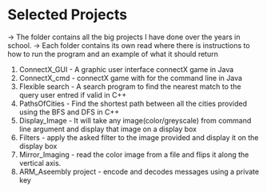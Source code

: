 # Selected Projects

-> The folder contains all the big projects I have done over the years in school. 
-> Each folder contains its own read where there is instructions to how to run the program and an example 
  of what it should return
 
 1. ConnectX_GUI - A graphic user interface connectX game in Java
 2. ConnectX_cmd - connectX game with for the command line in Java
 3. Flexible search - A search program to find the nearest match to the query user entred if valid in C++
 4. PathsOfCities - Find the shortest path between all the cities provided using the BFS and DFS in C++
 5. Display_Image - It will take any image(color/greyscale) from command line argument and display that image on a display box
 6. Filters - apply the asked filter to the image provided and display it on the display box
 7. Mirror_Imaging - read the color image from a file and flips it along the vertical axis.
 8. ARM_Aseembly project - encode and decodes messages using a private key
